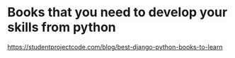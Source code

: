 # Books that you need to develop your skills from python 
https://studentprojectcode.com/blog/best-django-python-books-to-learn

